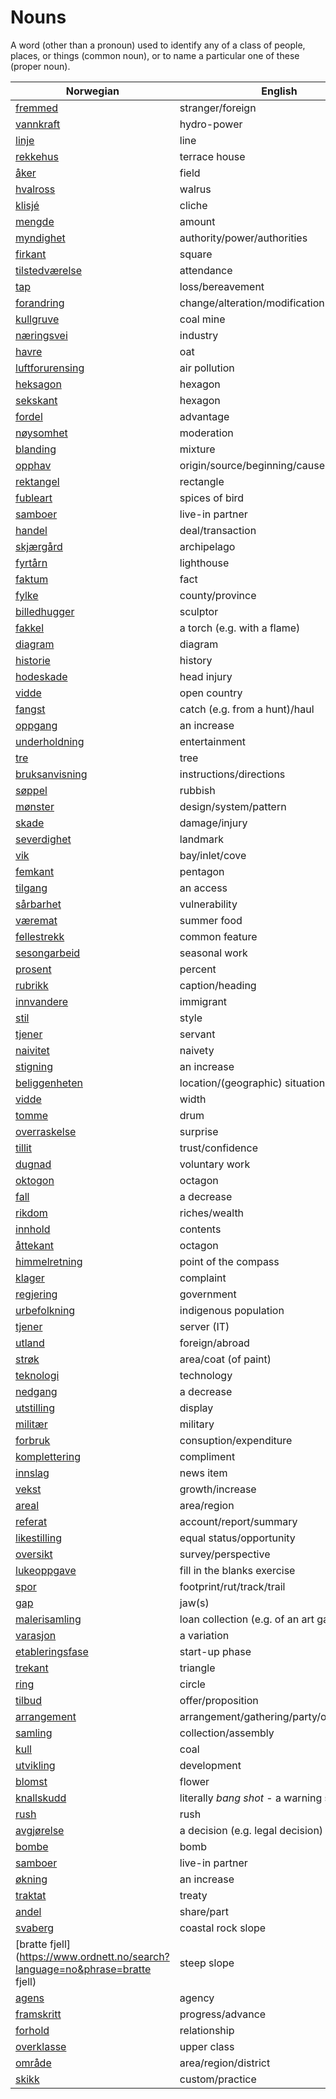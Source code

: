# Nouns

A word (other than a pronoun) used to identify any of a class of people, places, or things (common noun), or to name a particular one of these (proper noun).

| Norwegian | English | Gender |
| --- | --- | --- |
| [fremmed](https://www.ordnett.no/search?language=no&phrase=fremmed) | stranger/foreign | m |
| [vannkraft](https://www.ordnett.no/search?language=no&phrase=vannkraft) | hydro-power | m |
| [linje](https://www.ordnett.no/search?language=no&phrase=linje) | line | m |
| [rekkehus](https://www.ordnett.no/search?language=no&phrase=rekkehus) | terrace house | i |
| [åker](https://www.ordnett.no/search?language=no&phrase=åker) | field | m |
| [hvalross](https://www.ordnett.no/search?language=no&phrase=hvalross) | walrus | m |
| [klisjé](https://www.ordnett.no/search?language=no&phrase=klisjé) | cliche | m |
| [mengde](https://www.ordnett.no/search?language=no&phrase=mengde) | amount | m |
| [myndighet](https://www.ordnett.no/search?language=no&phrase=myndighet) | authority/power/authorities | m |
| [firkant](https://www.ordnett.no/search?language=no&phrase=firkant) | square | m |
| [tilstedværelse](https://www.ordnett.no/search?language=no&phrase=tilstedværelse) | attendance | i |
| [tap](https://www.ordnett.no/search?language=no&phrase=tap) | loss/bereavement | i |
| [forandring](https://www.ordnett.no/search?language=no&phrase=forandring) | change/alteration/modification | m |
| [kullgruve](https://www.ordnett.no/search?language=no&phrase=kullgruve) | coal mine | m |
| [næringsvei](https://www.ordnett.no/search?language=no&phrase=næringsvei) | industry | m |
| [havre](https://www.ordnett.no/search?language=no&phrase=havre) | oat | m |
| [luftforurensing](https://www.ordnett.no/search?language=no&phrase=luftforurensing) | air pollution | m |
| [heksagon](https://www.ordnett.no/search?language=no&phrase=heksagon) | hexagon | m |
| [sekskant](https://www.ordnett.no/search?language=no&phrase=sekskant) | hexagon | m |
| [fordel](https://www.ordnett.no/search?language=no&phrase=fordel) | advantage | m |
| [nøysomhet](https://www.ordnett.no/search?language=no&phrase=nøysomhet) | moderation | m |
| [blanding](https://www.ordnett.no/search?language=no&phrase=blanding) | mixture | m |
| [opphav](https://www.ordnett.no/search?language=no&phrase=opphav) | origin/source/beginning/cause | i |
| [rektangel](https://www.ordnett.no/search?language=no&phrase=rektangel) | rectangle | i |
| [fubleart](https://www.ordnett.no/search?language=no&phrase=fubleart) | spices of bird | m/f |
| [samboer](https://www.ordnett.no/search?language=no&phrase=samboer) | live-in partner | m |
| [handel](https://www.ordnett.no/search?language=no&phrase=handel) | deal/transaction | m |
| [skjærgård](https://www.ordnett.no/search?language=no&phrase=skjærgård) | archipelago | m |
| [fyrtårn](https://www.ordnett.no/search?language=no&phrase=fyrtårn) | lighthouse | i |
| [faktum](https://www.ordnett.no/search?language=no&phrase=faktum) | fact | i |
| [fylke](https://www.ordnett.no/search?language=no&phrase=fylke) | county/province | i |
| [billedhugger](https://www.ordnett.no/search?language=no&phrase=billedhugger) | sculptor | m |
| [fakkel](https://www.ordnett.no/search?language=no&phrase=fakkel) | a torch (e.g. with a flame) | m |
| [diagram](https://www.ordnett.no/search?language=no&phrase=diagram) | diagram | i |
| [historie](https://www.ordnett.no/search?language=no&phrase=historie) | history | m/f |
| [hodeskade](https://www.ordnett.no/search?language=no&phrase=hodeskade) | head injury | m |
| [vidde](https://www.ordnett.no/search?language=no&phrase=vidde) | open country | m |
| [fangst](https://www.ordnett.no/search?language=no&phrase=fangst) | catch (e.g. from a hunt)/haul | m |
| [oppgang](https://www.ordnett.no/search?language=no&phrase=oppgang) | an increase | m |
| [underholdning](https://www.ordnett.no/search?language=no&phrase=underholdning) | entertainment | m |
| [tre](https://www.ordnett.no/search?language=no&phrase=tre) | tree | i |
| [bruksanvisning](https://www.ordnett.no/search?language=no&phrase=bruksanvisning) | instructions/directions | m |
| [søppel](https://www.ordnett.no/search?language=no&phrase=søppel) | rubbish | i |
| [mønster](https://www.ordnett.no/search?language=no&phrase=mønster) | design/system/pattern | i |
| [skade](https://www.ordnett.no/search?language=no&phrase=skade) | damage/injury | m |
| [severdighet](https://www.ordnett.no/search?language=no&phrase=severdighet) | landmark | m |
| [vik](https://www.ordnett.no/search?language=no&phrase=vik) | bay/inlet/cove | m |
| [femkant](https://www.ordnett.no/search?language=no&phrase=femkant) | pentagon | m |
| [tilgang](https://www.ordnett.no/search?language=no&phrase=tilgang) | an access | i |
| [sårbarhet](https://www.ordnett.no/search?language=no&phrase=sårbarhet) | vulnerability | m |
| [væremat](https://www.ordnett.no/search?language=no&phrase=væremat) | summer food | m |
| [fellestrekk](https://www.ordnett.no/search?language=no&phrase=fellestrekk) | common feature | i |
| [sesongarbeid](https://www.ordnett.no/search?language=no&phrase=sesongarbeid) | seasonal work | i |
| [prosent](https://www.ordnett.no/search?language=no&phrase=prosent) | percent | m |
| [rubrikk](https://www.ordnett.no/search?language=no&phrase=rubrikk) | caption/heading | m |
| [innvandere](https://www.ordnett.no/search?language=no&phrase=innvandere) | immigrant | m |
| [stil](https://www.ordnett.no/search?language=no&phrase=stil) | style | m |
| [tjener](https://www.ordnett.no/search?language=no&phrase=tjener) | servant | m |
| [naivitet](https://www.ordnett.no/search?language=no&phrase=naivitet) | naivety | m |
| [stigning](https://www.ordnett.no/search?language=no&phrase=stigning) | an increase | m |
| [beliggenheten](https://www.ordnett.no/search?language=no&phrase=beliggenheten) | location/(geographic) situation | m/f |
| [vidde](https://www.ordnett.no/search?language=no&phrase=vidde) | width | m/f |
| [tomme](https://www.ordnett.no/search?language=no&phrase=tomme) | drum | m |
| [overraskelse](https://www.ordnett.no/search?language=no&phrase=overraskelse) | surprise | m |
| [tillit](https://www.ordnett.no/search?language=no&phrase=tillit) | trust/confidence | m |
| [dugnad](https://www.ordnett.no/search?language=no&phrase=dugnad) | voluntary work | m |
| [oktogon](https://www.ordnett.no/search?language=no&phrase=oktogon) | octagon | m |
| [fall](https://www.ordnett.no/search?language=no&phrase=fall) | a decrease | i |
| [rikdom](https://www.ordnett.no/search?language=no&phrase=rikdom) | riches/wealth | m |
| [innhold](https://www.ordnett.no/search?language=no&phrase=innhold) | contents | i |
| [åttekant](https://www.ordnett.no/search?language=no&phrase=åttekant) | octagon | m |
| [himmelretning](https://www.ordnett.no/search?language=no&phrase=himmelretning) | point of the compass | m |
| [klager](https://www.ordnett.no/search?language=no&phrase=klager) | complaint | m |
| [regjering](https://www.ordnett.no/search?language=no&phrase=regjering) | government | m |
| [urbefolkning](https://www.ordnett.no/search?language=no&phrase=urbefolkning) | indigenous population | m |
| [tjener](https://www.ordnett.no/search?language=no&phrase=tjener) | server (IT) | m |
| [utland](https://www.ordnett.no/search?language=no&phrase=utland) | foreign/abroad | m |
| [strøk](https://www.ordnett.no/search?language=no&phrase=strøk) | area/coat (of paint) | i |
| [teknologi](https://www.ordnett.no/search?language=no&phrase=teknologi) | technology | m |
| [nedgang](https://www.ordnett.no/search?language=no&phrase=nedgang) | a decrease | m |
| [utstilling](https://www.ordnett.no/search?language=no&phrase=utstilling) | display | m |
| [militær](https://www.ordnett.no/search?language=no&phrase=militær) | military | m |
| [forbruk](https://www.ordnett.no/search?language=no&phrase=forbruk) | consuption/expenditure | i |
| [komplettering](https://www.ordnett.no/search?language=no&phrase=komplettering) | compliment | m |
| [innslag](https://www.ordnett.no/search?language=no&phrase=innslag) | news item | i |
| [vekst](https://www.ordnett.no/search?language=no&phrase=vekst) | growth/increase | m |
| [areal](https://www.ordnett.no/search?language=no&phrase=areal) | area/region | i |
| [referat](https://www.ordnett.no/search?language=no&phrase=referat) | account/report/summary | i |
| [likestilling](https://www.ordnett.no/search?language=no&phrase=likestilling) | equal status/opportunity | m |
| [oversikt](https://www.ordnett.no/search?language=no&phrase=oversikt) | survey/perspective | m |
| [lukeoppgave](https://www.ordnett.no/search?language=no&phrase=lukeoppgave) | fill in the blanks exercise | m |
| [spor](https://www.ordnett.no/search?language=no&phrase=spor) | footprint/rut/track/trail | i |
| [gap](https://www.ordnett.no/search?language=no&phrase=gap) | jaw(s) | m |
| [malerisamling](https://www.ordnett.no/search?language=no&phrase=malerisamling) | loan collection (e.g. of an art gallery) | m |
| [varasjon](https://www.ordnett.no/search?language=no&phrase=varasjon) | a variation | m |
| [etableringsfase](https://www.ordnett.no/search?language=no&phrase=etableringsfase) | start-up phase | m |
| [trekant](https://www.ordnett.no/search?language=no&phrase=trekant) | triangle | m |
| [ring](https://www.ordnett.no/search?language=no&phrase=ring) | circle | m |
| [tilbud](https://www.ordnett.no/search?language=no&phrase=tilbud) | offer/proposition | i |
| [arrangement](https://www.ordnett.no/search?language=no&phrase=arrangement) | arrangement/gathering/party/organisation | i |
| [samling](https://www.ordnett.no/search?language=no&phrase=samling) | collection/assembly | m |
| [kull](https://www.ordnett.no/search?language=no&phrase=kull) | coal | i |
| [utvikling](https://www.ordnett.no/search?language=no&phrase=utvikling) | development | m |
| [blomst](https://www.ordnett.no/search?language=no&phrase=blomst) | flower | m |
| [knallskudd](https://www.ordnett.no/search?language=no&phrase=knallskudd) | literally _bang shot_ - a warning shot gun | i |
| [rush](https://www.ordnett.no/search?language=no&phrase=rush) | rush | i |
| [avgjørelse](https://www.ordnett.no/search?language=no&phrase=avgjørelse) | a decision (e.g. legal decision) | m |
| [bombe](https://www.ordnett.no/search?language=no&phrase=bombe) | bomb | m |
| [samboer](https://www.ordnett.no/search?language=no&phrase=samboer) | live-in partner | m |
| [økning](https://www.ordnett.no/search?language=no&phrase=økning) | an increase | m |
| [traktat](https://www.ordnett.no/search?language=no&phrase=traktat) | treaty | m |
| [andel](https://www.ordnett.no/search?language=no&phrase=andel) | share/part | m |
| [svaberg](https://www.ordnett.no/search?language=no&phrase=svaberg) | coastal rock slope | i |
| [bratte fjell](https://www.ordnett.no/search?language=no&phrase=bratte fjell) | steep slope | m |
| [agens](https://www.ordnett.no/search?language=no&phrase=agens) | agency | m |
| [framskritt](https://www.ordnett.no/search?language=no&phrase=framskritt) | progress/advance | i |
| [forhold](https://www.ordnett.no/search?language=no&phrase=forhold) | relationship | i |
| [overklasse](https://www.ordnett.no/search?language=no&phrase=overklasse) | upper class | m |
| [område](https://www.ordnett.no/search?language=no&phrase=område) | area/region/district | i |
| [skikk](https://www.ordnett.no/search?language=no&phrase=skikk) | custom/practice | m |

